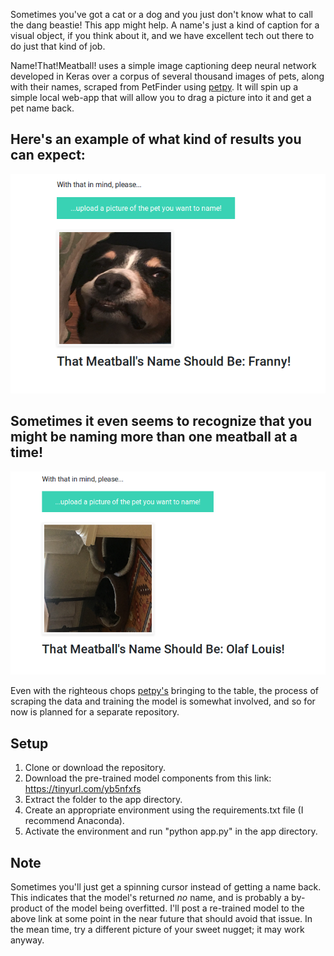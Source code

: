 Sometimes you've got a cat or a dog and you just don't know what to call the dang beastie! This app might help. A name's just a kind of caption for a visual object, if you think about it, and we have excellent tech out there to do just that kind of job. 

Name!That!Meatball! uses a simple image captioning deep neural network developed in Keras over a corpus of several thousand images of pets, along with their names, scraped from PetFinder using [petpy](https://github.com/aschleg/petpy). It will spin up a simple local web-app that will allow you to drag a picture into it and get a pet name back.

## Here's an example of what kind of results you can expect:
![examp_one](example_output.png)

## Sometimes it even seems to recognize that you might be naming more than one meatball at a time!
![examp_two](example_output_2.png)

Even with the righteous chops [petpy's](https://github.com/aschleg/petpy) bringing to the table, the process of scraping the data and training the model is somewhat involved, and so for now is planned for a separate repository.

## Setup
1. Clone or download the repository.
2. Download the pre-trained model components from this link: https://tinyurl.com/yb5nfxfs
3. Extract the folder to the app directory.
4. Create an appropriate environment using the requirements.txt file (I recommend Anaconda).
5. Activate the environment and run "python app.py" in the app directory.

## Note
Sometimes you'll just get a spinning cursor instead of getting a name back. This indicates that the model's returned _no_ name, and is probably a by-product of the model being overfitted. I'll post a re-trained model to the above link at some point in the near future that should avoid that issue. In the mean time, try a different picture of your sweet nugget; it may work anyway.
